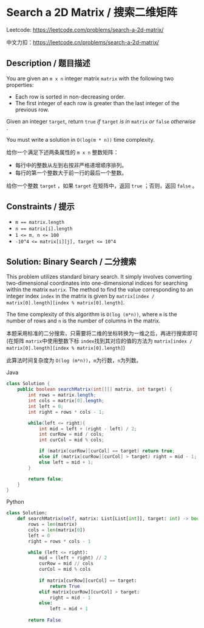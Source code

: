 # Search a 2D Matrix / 搜索二维矩阵

Leetcode: https://leetcode.com/problems/search-a-2d-matrix/

中文力扣：https://leetcode.cn/problems/search-a-2d-matrix/

## Description / 题目描述

You are given an `m x n` integer matrix `matrix` with the following two properties:

* Each row is sorted in non-decreasing order.
* The first integer of each row is greater than the last integer of the previous row.

Given an integer `target`, return `true` *if* `target` *is in* `matrix` *or* `false`  *otherwise* .

You must write a solution in `O(log(m * n))` time complexity.

给你一个满足下述两条属性的 `m x n` 整数矩阵：

* 每行中的整数从左到右按非严格递增顺序排列。
* 每行的第一个整数大于前一行的最后一个整数。

给你一个整数 `target` ，如果 `target` 在矩阵中，返回 `true` ；否则，返回 `false` 。

## Constraints **/ 提示**

* `m == matrix.length`
* `n == matrix[i].length`
* `1 <= m, n <= 100`
* `-10^4 <= matrix[i][j], target <= 10^4`

## Solution: Binary Search / 二分搜索

This problem utilizes standard binary search. It simply involves converting two-dimensional coordinates into one-dimensional indices for searching within the matrix `matrix`. The method to find the value corresponding to an integer index `index` in the matrix is given by `matrix[index / matrix[0].length][index % matrix[0].length]`.

The time complexity of this algorithm is `O(log (m*n))`, where `m` is the number of rows and `n` is the number of columns in the matrix.

本题采用标准的二分搜索，只需要将二维的坐标转换为一维之后，再进行搜索即可(在矩阵 `matrix`中使用整数下标 `index`找到其对应的值的方法为 `matrix[index / matrix[0].length][index % matrix[0].length]`)

此算法时间复杂度为 `O(log (m*n))`，`m`为行数，`n`为列数。

Java

```java
class Solution {
    public boolean searchMatrix(int[][] matrix, int target) {
        int rows = matrix.length;
        int cols = matrix[0].length;
        int left = 0;
        int right = rows * cols - 1;

        while(left <= right){
            int mid = left + (right - left) / 2;
            int curRow = mid / cols;
            int curCol = mid % cols;

            if (matrix[curRow][curCol] == target) return true;
            else if (matrix[curRow][curCol] > target) right = mid - 1;
            else left = mid + 1;
        }

        return false;
    }
}

```

Python

```python
class Solution:
    def searchMatrix(self, matrix: List[List[int]], target: int) -> bool:
        rows = len(matrix)
        cols = len(matrix[0])
        left = 0
        right = rows * cols - 1

        while (left <= right):
            mid = (left + right) // 2
            curRow = mid // cols
            curCol = mid % cols
    
            if matrix[curRow][curCol] == target:
                return True
            elif matrix[curRow][curCol] > target:
                right = mid - 1
            else:
                left = mid + 1
   
        return False
```
